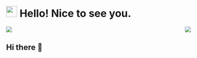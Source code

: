 <h1><img src="https://emojis.slackmojis.com/emojis/images/1531849430/4246/blob-sunglasses.gif?1531849430" width="30"/> Hello! Nice to see you.</h1>
<img align="right" src="https://visitor-badge.laobi.icu/badge?page_id=snokeOver.snokeOver">

<a href="https://www.linkedin.com/in/shubhankar-halder">
<img src="https://raw.githubusercontent.com/snokeOver/snokeOver/edit/main/assets/images/profile.png" />
</a>

## Hi there 👋

<!--
**snokeOver/snokeOver** is a ✨ _special_ ✨ repository because its `README.md` (this file) appears on your GitHub profile.

Here are some ideas to get you started:

- 🔭 I’m currently working on ...
- 🌱 I’m currently learning ...
- 👯 I’m looking to collaborate on ...
- 🤔 I’m looking for help with ...
- 💬 Ask me about ...
- 📫 How to reach me: ...
- 😄 Pronouns: ...
- ⚡ Fun fact: ...
-->
